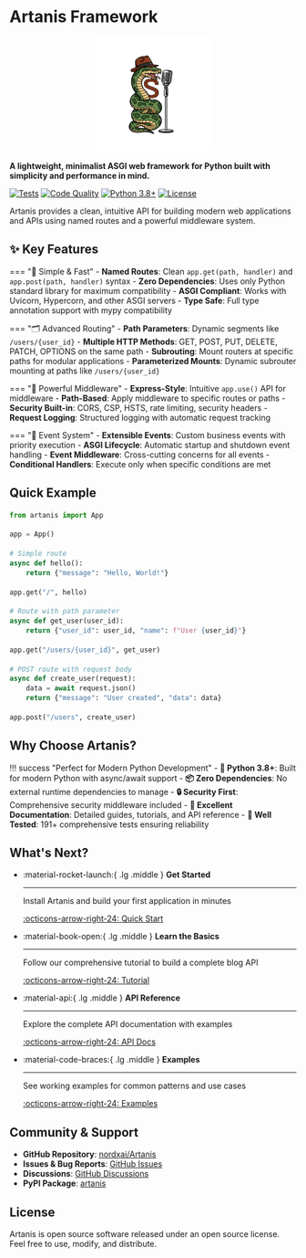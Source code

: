 # Artanis Framework

<div align="center">
  <img src="./assets/artanis-logo.png" alt="Artanis Framework Logo" width="200" height="200">
</div>

**A lightweight, minimalist ASGI web framework for Python built with simplicity and performance in mind.**

[![Tests](https://github.com/nordxai/Artanis/actions/workflows/test.yml/badge.svg)](https://github.com/nordxai/Artanis/actions/workflows/test.yml)
[![Code Quality](https://github.com/nordxai/Artanis/actions/workflows/code-quality.yml/badge.svg)](https://github.com/nordxai/Artanis/actions/workflows/code-quality.yml)
[![Python 3.8+](https://img.shields.io/badge/python-3.8+-blue.svg)](https://www.python.org/downloads/)
[![License](https://img.shields.io/badge/license-Open%20Source-green.svg)](https://github.com/nordxai/Artanis/blob/main/LICENSE)

Artanis provides a clean, intuitive API for building modern web applications and APIs using named routes and a powerful middleware system.

## ✨ Key Features

=== "🚀 Simple & Fast"
    - **Named Routes**: Clean `app.get(path, handler)` and `app.post(path, handler)` syntax
    - **Zero Dependencies**: Uses only Python standard library for maximum compatibility
    - **ASGI Compliant**: Works with Uvicorn, Hypercorn, and other ASGI servers
    - **Type Safe**: Full type annotation support with mypy compatibility

=== "🗂️ Advanced Routing"
    - **Path Parameters**: Dynamic segments like `/users/{user_id}`
    - **Multiple HTTP Methods**: GET, POST, PUT, DELETE, PATCH, OPTIONS on the same path
    - **Subrouting**: Mount routers at specific paths for modular applications
    - **Parameterized Mounts**: Dynamic subrouter mounting at paths like `/users/{user_id}`

=== "🔧 Powerful Middleware"
    - **Express-Style**: Intuitive `app.use()` API for middleware
    - **Path-Based**: Apply middleware to specific routes or paths
    - **Security Built-in**: CORS, CSP, HSTS, rate limiting, security headers
    - **Request Logging**: Structured logging with automatic request tracking

=== "📡 Event System"
    - **Extensible Events**: Custom business events with priority execution
    - **ASGI Lifecycle**: Automatic startup and shutdown event handling
    - **Event Middleware**: Cross-cutting concerns for all events
    - **Conditional Handlers**: Execute only when specific conditions are met

## Quick Example

```python
from artanis import App

app = App()

# Simple route
async def hello():
    return {"message": "Hello, World!"}

app.get("/", hello)

# Route with path parameter
async def get_user(user_id):
    return {"user_id": user_id, "name": f"User {user_id}"}

app.get("/users/{user_id}", get_user)

# POST route with request body
async def create_user(request):
    data = await request.json()
    return {"message": "User created", "data": data}

app.post("/users", create_user)
```

## Why Choose Artanis?

!!! success "Perfect for Modern Python Development"
    - **🐍 Python 3.8+**: Built for modern Python with async/await support
    - **📦 Zero Dependencies**: No external runtime dependencies to manage
    - **🔒 Security First**: Comprehensive security middleware included
    - **📖 Excellent Documentation**: Detailed guides, tutorials, and API reference
    - **🧪 Well Tested**: 191+ comprehensive tests ensuring reliability


## What's Next?

<div class="grid cards" markdown>

-   :material-rocket-launch:{ .lg .middle } **Get Started**

    ---

    Install Artanis and build your first application in minutes

    [:octicons-arrow-right-24: Quick Start](getting-started/quickstart.md)

-   :material-book-open:{ .lg .middle } **Learn the Basics**

    ---

    Follow our comprehensive tutorial to build a complete blog API

    [:octicons-arrow-right-24: Tutorial](tutorials/index.md)

-   :material-api:{ .lg .middle } **API Reference**

    ---

    Explore the complete API documentation with examples

    [:octicons-arrow-right-24: API Docs](api/core/app.md)

-   :material-code-braces:{ .lg .middle } **Examples**

    ---

    See working examples for common patterns and use cases

    [:octicons-arrow-right-24: Examples](examples/index.md)

</div>

## Community & Support

- **GitHub Repository**: [nordxai/Artanis](https://github.com/nordxai/Artanis)
- **Issues & Bug Reports**: [GitHub Issues](https://github.com/nordxai/Artanis/issues)
- **Discussions**: [GitHub Discussions](https://github.com/nordxai/Artanis/discussions)
- **PyPI Package**: [artanis](https://pypi.org/project/artanis/)

## License

Artanis is open source software released under an open source license. Feel free to use, modify, and distribute.
